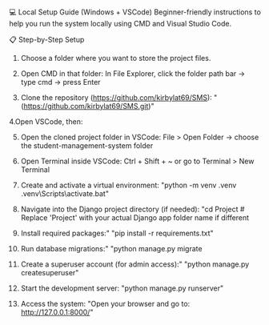 💻 Local Setup Guide (Windows + VSCode)
Beginner-friendly instructions to help you run the system locally using CMD and Visual Studio Code.

📋 Step-by-Step Setup
1. Choose a folder where you want to store the project files.

2. Open CMD in that folder:
In File Explorer, click the folder path bar → type cmd → press Enter

3. Clone the repository (https://github.com/kirbylat69/SMS):
"(https://github.com/kirbylat69/SMS.git)"

4.Open VSCode, then:

5. Open the cloned project folder in VSCode:
File > Open Folder → choose the student-management-system folder

6. Open Terminal inside VSCode:
Ctrl + Shift + ~ or go to Terminal > New Terminal

7. Create and activate a virtual environment:
"python -m venv .venv  
.venv\Scripts\activate.bat"

8. Navigate into the Django project directory (if needed):
"cd Project  # Replace 'Project' with your actual Django app folder name if different

9. Install required packages:"
"pip install -r requirements.txt"

10. Run database migrations:"
"python manage.py migrate

11. Create a superuser account (for admin access):"
"python manage.py createsuperuser"

12. Start the development server:
"python manage.py runserver"

13. Access the system:
"Open your browser and go to:
http://127.0.0.1:8000/"
